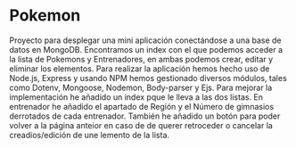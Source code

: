 # Pokemon
 Proyecto para desplegar una mini aplicación conectándose a una base de datos en MongoDB. Encontramos un index con el que podemos acceder a la lista de Pokemons y Entrenadores, en ambas podemos crear, editar y eliminar los elementos. Para realizar la aplicación hemos hecho uso de Node.js, Express y usando NPM hemos gestionado diversos módulos, tales como Dotenv, Mongoose, Nodemon, Body-parser y Ejs.
Para mejorar la implementación he añadido un index pque le lleva a las dos listas. En entrenador he añadido el apartado de Región y el Número de gimnasios derrotados de cada entrenador. También he añadido un botón para poder volver a la página anteior en caso de de querer retroceder o cancelar la creadios/edición de une lemento de la lista.
